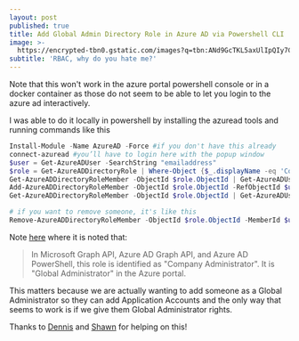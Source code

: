 ```yaml
---
layout: post
published: true
title: Add Global Admin Directory Role in Azure AD via Powershell CLI
image: >-
  https://encrypted-tbn0.gstatic.com/images?q=tbn:ANd9GcTKL5axUlIpQIy7COmduxy_qFTpZAAd6yCS5vrv3wRGHwica154bQ
subtitle: 'RBAC, why do you hate me?'
---
```

Note that this won't work in the azure portal powershell console or in a docker container as those do not seem to be able to let you login to the azure ad interactively.

I was able to do it locally in powershell by installing the azuread tools and running commands like this

``` powershell
Install-Module -Name AzureAD -Force #if you don't have this already
connect-azuread #you’ll have to login here with the popup window
$user = Get-AzureADUser -SearchString "emailaddress"
$role = Get-AzureADDirectoryRole | Where-Object {$_.displayName -eq 'Company Administrator'}
Get-AzureADDirectoryRoleMember -ObjectId $role.ObjectId | Get-AzureADUser #show before
Add-AzureADDirectoryRoleMember -ObjectId $role.ObjectId -RefObjectId $user.ObjectId
Get-AzureADDirectoryRoleMember -ObjectId $role.ObjectId | Get-AzureADUser #show after

# if you want to remove someone, it's like this
Remove-AzureADDirectoryRoleMember -ObjectId $role.ObjectId -MemberId $user.ObjectId
```

Note [here](https://docs.microsoft.com/en-us/azure/active-directory/active-directory-assign-admin-roles-azure-portal) where it is noted that:

> In Microsoft Graph API, Azure AD Graph API, and Azure AD PowerShell, this role is identified as "Company Administrator". It is "Global Administrator" in the Azure portal.

This matters because we are actually wanting to add someone as a Global Administrator so they can add Application Accounts and the only way that seems to work is if we give them Global Administrator rights.

Thanks to [Dennis](http://www.thrivefast.com/) and [Shawn](http://shawnweisfeld.com/) for helping on this!
